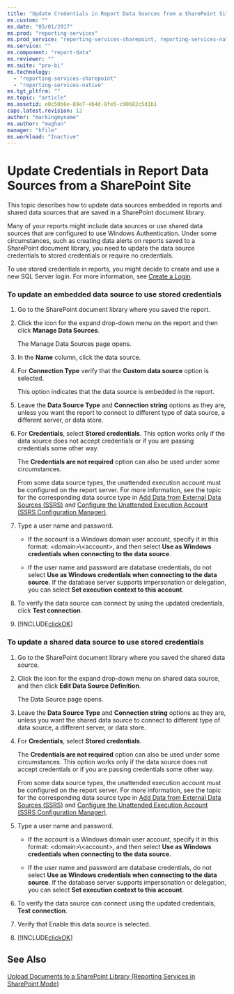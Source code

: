 ```yaml
---
title: "Update Credentials in Report Data Sources from a SharePoint Site | Microsoft Docs"
ms.custom: ""
ms.date: "03/01/2017"
ms.prod: "reporting-services"
ms.prod_service: "reporting-services-sharepoint, reporting-services-native"
ms.service: ""
ms.component: "report-data"
ms.reviewer: ""
ms.suite: "pro-bi"
ms.technology: 
  - "reporting-services-sharepoint"
  - "reporting-services-native"
ms.tgt_pltfrm: ""
ms.topic: "article"
ms.assetid: e0c50b6e-89e7-4b4d-8fe5-c90682c5d1b1
caps.latest.revision: 12
author: "markingmyname"
ms.author: "maghan"
manager: "kfile"
ms.workload: "Inactive"
---
```

# Update Credentials in Report Data Sources from a SharePoint Site
  This topic describes how to update data sources embedded in reports and shared data sources that are saved in a SharePoint document library.  
  
 Many of your reports might include data sources or use shared data sources that are configured to use Windows Authentication. Under some circumstances, such as creating data alerts on reports saved to a SharePoint document library, you need to update the data source credentials to stored credentials or require no credentials.  
  
 To use stored credentials in reports, you might decide to create and use a new SQL Server login. For more information, see [Create a Login](../../relational-databases/security/authentication-access/create-a-login.md).  
  
### To update an embedded data source to use stored credentials  
  
1.  Go to the SharePoint document library where you saved the report.  
  
2.  Click the icon for the expand drop-down menu on the report and then click **Manage Data Sources**.  
  
     The Manage Data Sources page opens.  
  
3.  In the **Name** column, click the data source.  
  
4.  For **Connection Type** verify that the **Custom data source** option is selected.  
  
     This option indicates that the data source is embedded in the report.  
  
5.  Leave the **Data Source Type** and **Connection string** options as they are, unless you want the report to connect to different type of data source, a different server, or data store.  
  
6.  For **Credentials**, select **Stored credentials**. This option works only if the data source does not accept credentials or if you are passing credentials some other way.  
  
     The **Credentials are not required** option can also be used under some circumstances.  
  
     From some data source types, the unattended execution account must be configured on the report server. For more information, see the topic for the corresponding data source type in [Add Data from External Data Sources &#40;SSRS&#41;](../../reporting-services/report-data/add-data-from-external-data-sources-ssrs.md) and [Configure the Unattended Execution Account &#40;SSRS Configuration Manager&#41;](../../reporting-services/install-windows/configure-the-unattended-execution-account-ssrs-configuration-manager.md).  
  
7.  Type a user name and password.  
  
    -   If the account is a Windows domain user account, specify it in this format: \<domain>\\<account\>, and then select **Use as Windows credentials when connecting to the data source**.  
  
    -   If the user name and password are database credentials, do not select **Use as Windows credentials when connecting to the data source**. If the database server supports impersonation or delegation, you can select **Set execution context to this account**.  
  
8.  To verify the data source can connect by using the updated credentials, click **Test connection**.  
  
9. [!INCLUDE[clickOK](../../includes/clickok-md.md)]  
  
### To update a shared data source to use stored credentials  
  
1.  Go to the SharePoint document library where you saved the shared data source.  
  
2.  Click the icon for the expand drop-down menu on shared data source, and then click **Edit Data Source Definition**.  
  
     The Data Source page opens.  
  
3.  Leave the **Data Source Type** and **Connection string** options as they are, unless you want the shared data source to connect to different type of data source, a different server, or data store.  
  
4.  For **Credentials**, select **Stored credentials**.  
  
     The **Credentials are not required** option can also be used under some circumstances. This option works only if the data source does not accept credentials or if you are passing credentials some other way.  
  
     From some data source types, the unattended execution account must be configured on the report server. For more information, see the topic for the corresponding data source type in [Add Data from External Data Sources &#40;SSRS&#41;](../../reporting-services/report-data/add-data-from-external-data-sources-ssrs.md) and [Configure the Unattended Execution Account &#40;SSRS Configuration Manager&#41;](../../reporting-services/install-windows/configure-the-unattended-execution-account-ssrs-configuration-manager.md).  
  
5.  Type a user name and password.  
  
    -   If the account is a Windows domain user account, specify it in this format: \<domain>\\<account\>, and then select **Use as Windows credentials when connecting to the data source.**  
  
    -   If the user name and password are database credentials, do not select **Use as Windows credentials when connecting to the data source**. If the database server supports impersonation or delegation, you can select **Set execution context to this account**.  
  
6.  To verify the data source can connect using the updated credentials, **Test connection**.  
  
7.  Verify that Enable this data source is selected.  
  
8.  [!INCLUDE[clickOK](../../includes/clickok-md.md)]  
  
## See Also  
 [Upload Documents to a SharePoint Library &#40;Reporting Services in SharePoint Mode&#41;](../../reporting-services/report-server-sharepoint/upload-documents-to-a-sharepoint-library-reporting-services-in-sharepoint-mode.md)  
  
  
